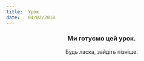 ```yaml
---
title:  Урок
date:   04/02/2018
---
```


### <center>Ми готуємо цей урок.</center>
<center>Будь ласка, зайдіть пізніше.</center>